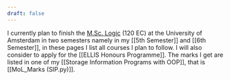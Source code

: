 ```yaml
---
draft: false
---
```

I currently plan to finish the [M.Sc. Logic](https://msclogic.illc.uva.nl/) (120 EC) at the University of Amsterdam in two semesters namely in my [[5th Semester]] and [[6th Semester]], in these pages I list all courses I plan to follow. I will also consider to apply for the [[ELLIS Honours Programme]]. The marks I get are listed in one of my [[Storage Information Programs with OOP]], that is [[MoL_Marks (SIP.py)]].


